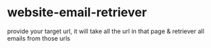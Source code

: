 # website-email-retriever

provide your target url, it will take all the url in that page & retriever all emails from those urls
